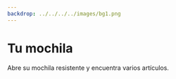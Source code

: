 ```yaml
---
backdrop: ../../../../images/bg1.png
---
```


# Tu mochila

Abre su mochila resistente y encuentra varios artículos.

<Item id="1" />

<Item id="2" />

<Item id="3" />

<Page url="2" instructions="Una serpiente emerge repentinamente de un arbusto y se desliza sobre tu pie." action="Siguelo" condition="3" />
